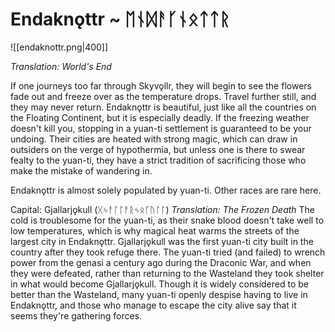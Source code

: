 # Endaknǫttr ~ ᛖᚾᛞᚨᚴᚾᛟᛏᛏᚱ
![[endaknottr.png|400]]

*Translation: World's End*

If one journeys too far through Skyvǫllr, they will begin to see the flowers fade out and freeze over as the temperature drops. Travel further still, and they may never return. Endaknǫttr is beautiful, just like all the countries on the Floating Continent, but it is especially deadly. If the freezing weather doesn't kill you, stopping in a yuan-ti settlement is guaranteed to be your undoing. Their cities are heated with strong magic, which can draw in outsiders on the verge of hypothermia, but unless one is there to swear fealty to the yuan-ti, they have a strict tradition of sacrificing those who make the mistake of wandering in.

Endaknǫttr is almost solely populated by yuan-ti. Other races are rare here.

Capital: Gjallarjǫkull (ᚷᛃᚨᛚᛚᚨᚱᛃᛟᚴᚢᛚᛚ)
*Translation: The Frozen Death*
The cold is troublesome for the yuan-ti, as their snake blood doesn't take well to low temperatures, which is why magical heat warms the streets of the largest city in Endaknǫttr. Gjallarjǫkull was the first yuan-ti city built in the country after they took refuge there. The yuan-ti tried (and failed) to wrench power from the genasi a century ago during the Draconic War, and when they were defeated, rather than returning to the Wasteland they took shelter in what would become Gjallarjǫkull. Though it is widely considered to be better than the Wasteland, many yuan-ti openly despise having to live in Endaknǫttr, and those who manage to escape the city alive say that it seems they're gathering forces.